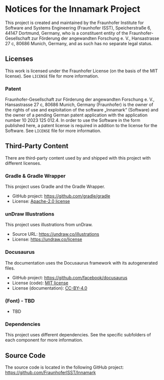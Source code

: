 # Notices for the Innamark Project

This project is created and maintained by the Fraunhofer Institute for Software and Systems 
Engineering (Fraunhofer ISST), Speicherstraße 6, 44147 Dortmund, Germany, who is a constituent 
entity of the Fraunhofer-Gesellschaft zur Förderung der angewandten Forschung e. V., 
Hansastrasse 27 c, 80686 Munich, Germany, and as such has no separate legal status.

## Licenses

This work is licensed under the Fraunhofer License (on the basis of the MIT license). See
`LICENSE` file for more information.

### Patent

Fraunhofer-Gesellschaft zur Förderung der angewandten Forschung e. V., Hansastrasse 27 c, 80686 
Munich, Germany (Fraunhofer) is the owner of the rights of use and exploitation of the software 
„Innamark“ (Software) and the owner of a pending German patent application with the application 
number 10 2023 125 012.4. In order to use the Software in the form published here, a patent 
license is required in addition to the license for the Software. See `LICENSE` file for more 
information.

## Third-Party Content

There are third-party content used by and shipped with this project with different licenses.

### Gradle & Gradle Wrapper
This project uses Gradle and the Gradle Wrapper.
- GitHub project: https://github.com/gradle/gradle
- License: [Apache-2.0 license](https://github.com/gradle/gradle/blob/master/LICENSE)

### unDraw Illustrations
This project uses illustrations from unDraw.
- Source URL: https://undraw.co/illustrations
- License: https://undraw.co/license

### Docusaurus
The documentation uses the Docusaurus framework with its autogenerated files.
- GitHub project: https://github.com/facebook/docusaurus
- License (code): [MIT license](https://github.com/facebook/docusaurus/blob/main/LICENSE)
- License (documentation): [CC-BY-4.0](https://github.com/facebook/docusaurus/blob/main/LICENSE-docs)

### (Font)  - TBD
- TBD 

### Dependencies
This project uses different dependencies. See the specific subfolders of each component for more
information.

## Source Code

The source code is located in the following GitHub project: https://github.com/FraunhoferISST/Innamark
